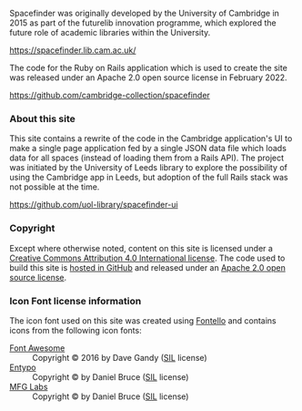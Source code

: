 Spacefinder was originally developed by the University of Cambridge in 2015 as part of the futurelib innovation programme, which explored the future role of academic libraries within the University.

<a target="external" href="https://spacefinder.lib.cam.ac.uk/">https://spacefinder.lib.cam.ac.uk/</a>

The code for the Ruby on Rails application which is used to create the site was released under an Apache 2.0 open source license in February 2022.

<a target="external" href="https://github.com/cambridge-collection/spacefinder">https://github.com/cambridge-collection/spacefinder</a>

### About this site

This site contains a rewrite of the code in the Cambridge application's UI to make a single page application fed by a single JSON data file which loads data for all spaces (instead of loading them from a Rails API). The project was initiated by the University of Leeds library to explore the possibility of using the Cambridge app in Leeds, but adoption of the full Rails stack was not possible at the time.

<a target="external" href="https://github.com/uol-library/spacefinder-ui">https://github.com/uol-library/spacefinder-ui</a>

### Copyright

Except where otherwise noted, content on this site is licensed under a <a target="external" href="https://creativecommons.org/licenses/by/4.0/">Creative Commons Attribution 4.0 International license</a>. The code used to build this site is <a target="external" href="https://github.com/uol-library/spacefinder-ui">hosted in GitHub</a> and released under an <a target="external" href="https://www.apache.org/licenses/LICENSE-2.0">Apache 2.0 open source license</a>.

### Icon Font license information

The icon font used on this site was created using <a target="external" href="https://fontello.com/">Fontello</a> and contains icons from the following icon fonts:

<dl>
  <dt><a target="external" href="http://fortawesome.github.com/Font-Awesome/">Font Awesome</a></dt>
  <dd>Copyright &copy; 2016 by Dave Gandy (<a target="external" href="http://scripts.sil.org/OFL">SIL</a> license)</dd>
  <dt><a target="external" href="http://www.entypo.com">Entypo</a></dt>
  <dd>Copyright &copy; by Daniel Bruce (<a target="external" href="http://scripts.sil.org/OFL">SIL</a> license)</dd>
  <dt><a target="external" href="http://www.mfglabs.com/">MFG Labs</a></dt>
  <dd>Copyright &copy; by Daniel Bruce (<a target="external" href="http://scripts.sil.org/OFL">SIL</a> license)</dd>
</dl>
